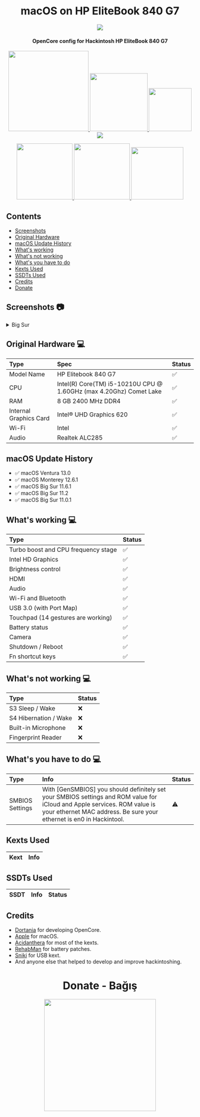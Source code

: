 <h1 align="center"> macOS on HP EliteBook 840 G7 </h1>

<p align="center">
  <img src="https://github.com/yusufklncc/HP-EliteBook-840-G7-Hackintosh/blob/main/macOS%20Big%20Sur.png">
</p>

<h4 align="center"> OpenCore config for Hackintosh HP EliteBook 840 G7 </h4>

<p align="center">
<a href="https://www.apple.com/macos/ventura/">
  <img src="https://img.shields.io/badge/macOS-Ventura%2013.0-orange" width="215"/> </a>
<a href="https://github.com/acidanthera/OpenCorePkg/releases">
  <img src="https://img.shields.io/badge/OpenCore-0.8.5-9cf" width="155"/> </a>
<a href="https://github.com/yusufklncc/HP-EliteBook-840-G7-Hackintosh/releases">
  <img src="https://img.shields.io/badge/release-EFI-blue.svg" width="115"/> </a>
<a href="https://github.com/yusufklncc/HP-EliteBook-840-G7-Hackintosh/issues"> 
  <img src="https://img.shields.io/github/issues/yusufklncc/HP-EliteBook-840-G7-Hackintosh"/> </a>
</p>
<p align="center">
<a href="https://t.me/yusufklncc">
  <img src="https://img.shields.io/badge/-@yusufklncc-2CA5E0?logo=Telegram&logoColor=blue" width="150"/> </a>
<a href="https://www.youtube.com/c/yusufklncc">
  <img src="https://img.shields.io/badge/-@yusufklncc-red?logo=YouTube&logoColor=white" width="150"/> </a>
<a href="https://www.paypal.com/paypalme/sevenpay">
  <img src="https://img.shields.io/badge/-@sevenpay-2CA5E0?logo=PayPal&logoColor=red" width="140"/> </a>

## Contents
  - [Screenshots](https://github.com/yusufklncc/HP-EliteBook-840-G7-Hackintosh#screenshots-)
  - [Original Hardware](https://github.com/yusufklncc/HP-EliteBook-840-G7-Hackintosh#original-hardware--)
  - [macOS Update History](https://github.com/yusufklncc/HP-EliteBook-840-G7-Hackintosh#macos-update-history)
  - [What's working](https://github.com/yusufklncc/HP-EliteBook-840-G7-Hackintosh#whats-working--)
  - [What's not working](https://github.com/yusufklncc/HP-EliteBook-840-G7-Hackintosh#whats-not-working--)
  - [What's you have to do](https://github.com/yusufklncc/HP-EliteBook-840-G7-Hackintosh#whats-you-have-to-do--)
  - [Kexts Used](https://github.com/yusufklncc/HP-EliteBook-840-G7-Hackintosh#kexts-used)
  - [SSDTs Used](https://github.com/yusufklncc/HP-EliteBook-840-G7-Hackintosh#ssdts-used)
  - [Credits](https://github.com/yusufklncc/HP-EliteBook-840-G7-Hackintosh#credits)
  - [Donate](https://github.com/yusufklncc/HP-EliteBook-840-G7-Hackintosh#-donate---ba%C4%9F%C4%B1%C5%9F-)
  
## Screenshots 📷

<details>
<summary>Big Sur</summary>
<p align="center">
  <img src="https://github.com/yusufklncc/HP-EliteBook-840-G7-Hackintosh/blob/main/macOS%20Big%20Sur.png">
</p>
</details>


## Original Hardware  💻

Type | Spec | Status
:---------|:---------|:----------
Model Name      | HP Elitebook 840 G7 | ✅
CPU              | Intel(R) Core(TM) i5-10210U CPU @ 1.60GHz (max 4.20Ghz) Comet Lake | ✅
RAM           | 8 GB 2400 MHz DDR4 | ✅
Internal Graphics Card | Intel® UHD Graphics 620 | ✅
Wi-Fi             | Intel | ✅
Audio       | Realtek ALC285 | ✅


## macOS Update History

- ✅ macOS Ventura 13.0 
- ✅ macOS Monterey 12.6.1
- ✅ macOS Big Sur 11.6.1
- ✅ macOS Big Sur 11.2
- ✅ macOS Big Sur 11.0.1
  

## What's working  💻
  
Type | Status
:---------|:---------
Turbo boost and CPU frequency stage |  ✅  
Intel HD Graphics             |  ✅  
Brightness control                  |  ✅  
HDMI                                |  ✅  
Audio          |  ✅  
Wi-Fi and Bluetooth         |  ✅  
USB 3.0 (with Port Map)        |  ✅  
Touchpad (14 gestures are working)   |  ✅  
Battery status   |  ✅  
Camera   |  ✅    
Shutdown / Reboot   |  ✅  
Fn shortcut keys   |  ✅  

## What's not working  💻
Type | Status
:---------|:--------- 
S3 Sleep / Wake   |  ❌
S4 Hibernation / Wake   |  ❌
Built-in Microphone   |  ❌
Fingerprint Reader   |  ❌
 
## What's you have to do  💻
  
Type | Info | Status
:---------|:---------|:----------
SMBIOS Settings  | With [GenSMBIOS] you should definitely set your SMBIOS settings and ROM value for iCloud and Apple services. ROM value is your ethernet MAC address. Be sure your ethernet is en0 in Hackintool. |  ⚠️
  
## Kexts Used 
 
Kext | Info 
:---------|:---------

  
## SSDTs Used
  
SSDT | Info | Status
:---------|:---------|:---------


## Credits
  
 - [Dortania](https://dortania.github.io) for developing OpenCore.
 - [Apple](https://www.apple.com) for macOS.
 - [Acidanthera](https://github.com/acidanthera) for most of the kexts.
 - [RehabMan](https://github.com/RehabMan) for battery patches.
 - [Sniki](https://github.com/Sniki) for USB kext.
 - And anyone else that helped to develop and improve hackintoshing.

<h1 align="center"> Donate - Bağış </h1>
<p align="center">
<a href="https://github.com/yusufklncc/yusfklncc/blob/main/Donate%20-%20Ba%C4%9F%C4%B1%C5%9F.md">
  <img src="https://github.com/yusufklncc/yusfklncc/blob/main/Resources/Donate.png" width="300">
